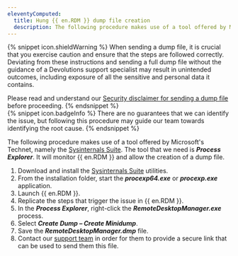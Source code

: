 ```yaml
---
eleventyComputed:
  title: Hung {{ en.RDM }} dump file creation
  description: The following procedure makes use of a tool offered by Microsoft's Technet, namely the Sysinternals Suite.
---
```

{% snippet icon.shieldWarning %}
When sending a dump file, it is crucial that you exercise caution and ensure that the steps are followed correctly. Deviating from these instructions and sending a full dump file without the guidance of a Devolutions support specialist may result in unintended outcomes, including exposure of all the sensitive and personal data it contains.

Please read and understand our [Security disclaimer for sending a dump file](/kb/remote-desktop-manager/troubleshooting-articles/hung-rdm-dump-file-creation/security-disclaimer-sending-dump-file/) before proceeding.
{% endsnippet %}  
{% snippet icon.badgeInfo %}
There are no guarantees that we can identify the issue, but following this procedure may guide our team towards identifying the root cause.
{% endsnippet %}

The following procedure makes use of a tool offered by Microsoft's Technet, namely the [Sysinternals Suite](https://learn.microsoft.com/en-ca/sysinternals/downloads/). The tool that we need is ***Process Explorer***. It will monitor {{ en.RDM }} and allow the creation of a dump file.  

1. Download and install the [Sysinternals Suite](https://learn.microsoft.com/en-ca/sysinternals/downloads/) utilities.
1. From the installation folder, start the ***procexp64.exe*** or ***procexp.exe*** application.
1. Launch {{ en.RDM }}.
1. Replicate the steps that trigger the issue in {{ en.RDM }}.
1. In the ***Process Explorer***, right-click the ***RemoteDesktopManager.exe*** process.
1. Select ***Create Dump – Create Minidump***.
1. Save the ***RemoteDesktopManager.dmp*** file.
1. Contact our [support team](mailto:service@devolutions.net) in order for them to provide a secure link that can be used to send them this file.
